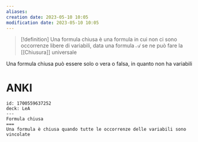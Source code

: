 ```yaml
---
aliases: 
creation date: 2023-05-10 10:05
modification date: 2023-05-10 10:05
---
```


>[!definition]
>Una formula chiusa è una formula in cui non ci sono occorrenze libere di variabili, data una formula $\mathcal{A}$ se ne può fare la [[Chiusura]] universale

Una formula chiusa può essere solo o vera o falsa, in quanto non ha variabili

# ANKI

```anki
id: 1700559637252
deck: LeA
---
Formula chiusa
===
Una formula è chiusa quando tutte le occorrenze delle variabili sono vincolate
```
